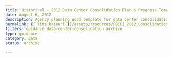 ```yaml
---
title: Historical - 2012 Data Center Consolidation Plan & Progress Template
date: August 6, 2012
description: Agency planning Word template for data center consolidation.
permalink: {{ site.baseurl }}/assets/resources/FDCCI_2012_Consolidation_Plan_and_Progress_Guidance_8-6-2012-11-1.docx
filters: guidance data-center-consolidation archive
type: guidance
category: data
status: archive

---
```

